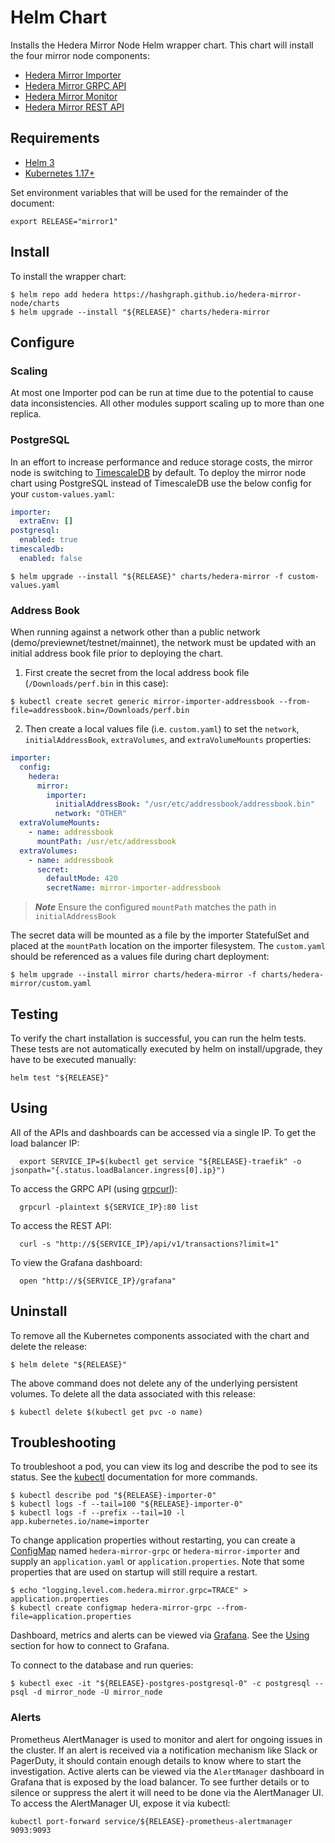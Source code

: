 # Helm Chart

Installs the Hedera Mirror Node Helm wrapper chart. This chart will install the four mirror node components:

- [Hedera Mirror Importer](hedera-mirror-importer)
- [Hedera Mirror GRPC API](hedera-mirror-grpc)
- [Hedera Mirror Monitor](hedera-mirror-monitor)
- [Hedera Mirror REST API](hedera-mirror-rest)

## Requirements

- [Helm 3](https://helm.sh)
- [Kubernetes 1.17+](https://kubernetes.io)

Set environment variables that will be used for the remainder of the document:

```shell script
export RELEASE="mirror1"
```

## Install

To install the wrapper chart:

```shell script
$ helm repo add hedera https://hashgraph.github.io/hedera-mirror-node/charts
$ helm upgrade --install "${RELEASE}" charts/hedera-mirror
```

## Configure

### Scaling

At most one Importer pod can be run at time due to the potential to cause data inconsistencies. All other modules
support scaling up to more than one replica.

### PostgreSQL

In an effort to increase performance and reduce storage costs, the mirror node is switching to
[TimescaleDB](https://docs.timescale.com/latest/main) by default. To deploy the mirror node chart using
PostgreSQL instead of TimescaleDB use the below config for your `custom-values.yaml`:

```yaml
importer:
  extraEnv: []
postgresql:
  enabled: true
timescaledb:
  enabled: false
```

```shell
$ helm upgrade --install "${RELEASE}" charts/hedera-mirror -f custom-values.yaml
```

### Address Book

When running against a network other than a public network (demo/previewnet/testnet/mainnet), the network must be
updated with an initial address book file prior to deploying the chart.

1. First create the secret from the local address book file (`/Downloads/perf.bin` in this case):

```shell
$ kubectl create secret generic mirror-importer-addressbook --from-file=addressbook.bin=/Downloads/perf.bin
```

2. Then create a local values file (i.e. `custom.yaml`) to set the `network`, `initialAddressBook`, `extraVolumes`,
   and `extraVolumeMounts` properties:

```yaml
importer:
  config:
    hedera:
      mirror:
        importer:
          initialAddressBook: "/usr/etc/addressbook/addressbook.bin"
          network: "OTHER"
  extraVolumeMounts:
    - name: addressbook
      mountPath: /usr/etc/addressbook
  extraVolumes:
    - name: addressbook
      secret:
        defaultMode: 420
        secretName: mirror-importer-addressbook
```

> **_Note_** Ensure the configured `mountPath` matches the path in `initialAddressBook`

The secret data will be mounted as a file by the importer StatefulSet and placed at the `mountPath` location on the
importer filesystem. The `custom.yaml` should be referenced as a values file during chart deployment:

```shell
$ helm upgrade --install mirror charts/hedera-mirror -f charts/hedera-mirror/custom.yaml
```

## Testing

To verify the chart installation is successful, you can run the helm tests. These tests are not automatically executed
by helm on install/upgrade, they have to be executed manually:

```shell script
helm test "${RELEASE}"
```

## Using

All of the APIs and dashboards can be accessed via a single IP. To get the load balancer IP:

```shell script
  export SERVICE_IP=$(kubectl get service "${RELEASE}-traefik" -o jsonpath="{.status.loadBalancer.ingress[0].ip}")
```

To access the GRPC API (using [grpcurl](https://github.com/fullstorydev/grpcurl)):

```shell script
  grpcurl -plaintext ${SERVICE_IP}:80 list
```

To access the REST API:

```shell script
  curl -s "http://${SERVICE_IP}/api/v1/transactions?limit=1"
```

To view the Grafana dashboard:

```shell script
  open "http://${SERVICE_IP}/grafana"
```

## Uninstall

To remove all the Kubernetes components associated with the chart and delete the release:

```shell script
$ helm delete "${RELEASE}"
```

The above command does not delete any of the underlying persistent volumes. To delete all the data associated with this
release:

```shell script
$ kubectl delete $(kubectl get pvc -o name)
```

## Troubleshooting

To troubleshoot a pod, you can view its log and describe the pod to see its status. See the
[kubectl](https://kubernetes.io/docs/reference/kubectl/overview/) documentation for more commands.

```shell script
$ kubectl describe pod "${RELEASE}-importer-0"
$ kubectl logs -f --tail=100 "${RELEASE}-importer-0"
$ kubectl logs -f --prefix --tail=10 -l app.kubernetes.io/name=importer
```

To change application properties without restarting, you can create a
[ConfigMap](https://kubernetes.io/docs/tasks/configure-pod-container/configure-pod-configmap/#create-configmaps-from-files)
named `hedera-mirror-grpc` or `hedera-mirror-importer` and supply an `application.yaml` or `application.properties`.
Note that some properties that are used on startup will still require a restart.

```shell script
$ echo "logging.level.com.hedera.mirror.grpc=TRACE" > application.properties
$ kubectl create configmap hedera-mirror-grpc --from-file=application.properties
```

Dashboard, metrics and alerts can be viewed via [Grafana](https://grafana.com). See the [Using](#using) section for how
to connect to Grafana.

To connect to the database and run queries:

```shell script
$ kubectl exec -it "${RELEASE}-postgres-postgresql-0" -c postgresql -- psql -d mirror_node -U mirror_node
```

### Alerts

Prometheus AlertManager is used to monitor and alert for ongoing issues in the cluster. If an alert is received via a
notification mechanism like Slack or PagerDuty, it should contain enough details to know where to start the
investigation. Active alerts can be viewed via the `AlertManager` dashboard in Grafana that is exposed by the load
balancer. To see further details or to silence or suppress the alert it will need to be done via the AlertManager UI. To
access the AlertManager UI, expose it via kubectl:

```shell script
kubectl port-forward service/${RELEASE}-prometheus-alertmanager 9093:9093
```
